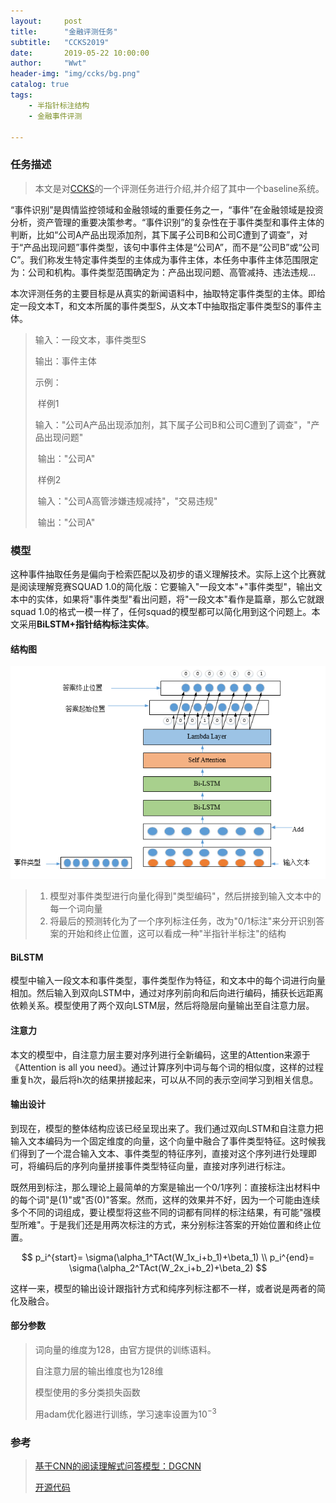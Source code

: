 ```yaml
---
layout:     post
title:      "金融评测任务"
subtitle:   "CCKS2019"
date:       2019-05-22 10:00:00
author:     "Wwt"
header-img: "img/ccks/bg.png"
catalog: true
tags:   
    - 半指针标注结构
    - 金融事件评测

---
```

### 任务描述

>本文是对[CCKS](<https://biendata.com/competition/ccks_2019_4/>)的一个评测任务进行介绍,并介绍了其中一个baseline系统。

“事件识别”是舆情监控领域和金融领域的重要任务之一，“事件”在金融领域是投资分析，资产管理的重要决策参考。“事件识别”的复杂性在于事件类型和事件主体的判断，比如“公司A产品出现添加剂，其下属子公司B和公司C遭到了调查”，对于“产品出现问题”事件类型，该句中事件主体是“公司A”，而不是“公司B”或“公司C”。我们称发生特定事件类型的主体成为事件主体，本任务中事件主体范围限定为：公司和机构。事件类型范围确定为：产品出现问题、高管减持、违法违规…

本次评测任务的主要目标是从真实的新闻语料中，抽取特定事件类型的主体。即给定一段文本T，和文本所属的事件类型S，从文本T中抽取指定事件类型S的事件主体。

>输入：一段文本，事件类型S
>
>输出：事件主体
>
>示例：
>
>​	样例1
>
>​				输入："公司A产品出现添加剂，其下属子公司B和公司C遭到了调查"，"产品出现问题"
>
>​				输出："公司A"
>
>​	样例2
>
>​				输入："公司A高管涉嫌违规减持"，"交易违规"
>
>​				输出："公司A"

### 模型

这种事件抽取任务是偏向于检索匹配以及初步的语义理解技术。实际上这个比赛就是阅读理解竞赛SQUAD 1.0的简化版：它要输入"一段文本"+"事件类型"，输出文本中的实体，如果将"事件类型"看出问题，将"一段文本"看作是篇章，那么它就跟squad 1.0的格式一模一样了，任何squad的模型都可以简化用到这个问题上。本文采用**BiLSTM+指针结构标注实体**。

#### 结构图

![1](/img/ccks/1.png)

>	1. 模型对事件类型进行向量化得到"类型编码"，然后拼接到输入文本中的每一个词向量
> 	2. 将最后的预测转化为了一个序列标注任务，改为"0/1标注"来分开识别答案的开始和终止位置，这可以看成一种"半指针半标注"的结构

#### BiLSTM

模型中输入一段文本和事件类型，事件类型作为特征，和文本中的每个词进行向量相加。然后输入到双向LSTM中，通过对序列前向和后向进行编码，捕获长远距离依赖关系。模型使用了两个双向LSTM层，然后将隐层向量输出至自注意力层。

#### 注意力

本文的模型中，自注意力层主要对序列进行全新编码，这里的Attention来源于《Attention is all you need》。通过计算序列中词与每个词的相似度，这样的过程重复h次，最后将h次的结果拼接起来，可以从不同的表示空间学习到相关信息。

#### 输出设计

到现在，模型的整体结构应该已经呈现出来了。我们通过双向LSTM和自注意力把输入文本编码为一个固定维度的向量，这个向量中融合了事件类型特征。这时候我们得到了一个混合输入文本、事件类型的特征序列，直接对这个序列进行处理即可，将编码后的序列向量拼接事件类型特征向量，直接对序列进行标注。

既然用到标注，那么理论上最简单的方案是输出一个0/1序列：直接标注出材料中的每个词"是(1)"或"否(0)"答案。然而，这样的效果并不好，因为一个可能由连续多个不同的词组成，要让模型将这些不同的词都有同样的标注结果，有可能"强模型所难"。于是我们还是用两次标注的方式，来分别标注答案的开始位置和终止位置。

$$
p_i^{start}= \sigma(\alpha_1^TAct(W_1x_i+b_1)+\beta_1) \\
p_i^{end}= \sigma(\alpha_2^TAct(W_2x_i+b_2)+\beta_2)
$$

这样一来，模型的输出设计跟指针方式和纯序列标注都不一样，或者说是两者的简化及融合。

#### 部分参数

>词向量的维度为128，由官方提供的训练语料。
>
>自注意力层的输出维度也为128维
>
>模型使用的多分类损失函数
>
>用adam优化器进行训练，学习速率设置为$10^{-3}$

### 参考

>[基于CNN的阅读理解式问答模型：DGCNN](https://spaces.ac.cn/archives/5409)
>
>[开源代码](https://github.com/bojone/ee-2019-baseline)

















